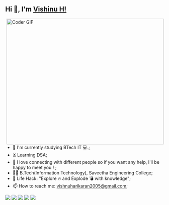 ## Hi 👋, I'm [Vishinu H!](https://VisHinu24.github.io) 
 
<img align="right" src="https://media.giphy.com/media/SWoSkN6DxTszqIKEqv/giphy.gif" alt="Coder GIF" width="500" height="400">

- :telescope: I'm currently studying BTech IT 💻.;
- :hourglass_flowing_sand: Learning DSA;
- 💬 I love connecting with different people so if you want any help, I'll be happy to meet you !  ;
- :man_technologist: B.Tech(Information Technology), Saveetha Engineering College; 
- :dart: Life Hack: "Explore :fire: and Explode :bomb: with knowledge";
- 📫 How to reach me: vishnuharikaran2005@gmail.com;
  <br>

![](https://img.shields.io/badge/Cpp-%7C-blueviolet) ![](https://img.shields.io/badge/C-%7C-blueviolet) ![](https://img.shields.io/badge/Python-%7C-0%2C%2022%2C%20100) ![](https://img.shields.io/badge/HTML-%7C-yellowgreen) ![](https://img.shields.io/badge/CSS-%7C-orange)

<br><br>



<!---
VisHinu24/VisHinu24 is a ✨ special ✨ repository because its `README.md` (this file) appears on your GitHub profile.
You can click the Preview link to take a look at your changes.
--->
